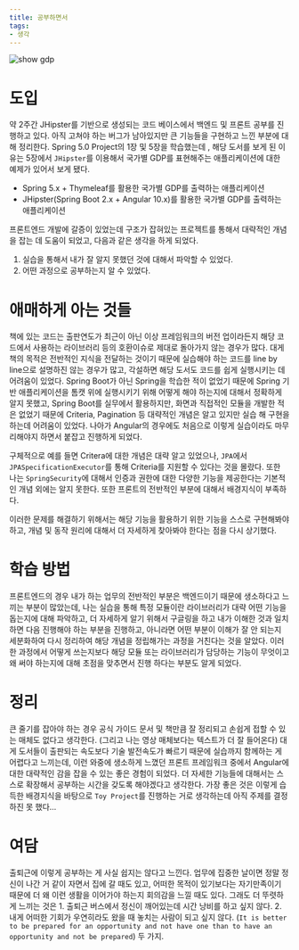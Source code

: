 ```yaml
---
title: 공부하면서
tags:
- 생각
---
```


![show gdp](https://user-images.githubusercontent.com/6668548/96878320-a97b5380-14b5-11eb-84be-787f95312bf1.png)
# 도입

약 2주간 JHipster를 기반으로 생성되는 코드 베이스에서 백엔드 및 프론트 공부를 진행하고 있다. 아직 고쳐야 하는 버그가 남아있지만 큰 기능들을 구현하고 느낀 부분에 대해 정리한다. Spring 5.0 Project의 1장 및 5장을 학습했는데 , 해당 도서를 보게 된 이유는 5장에서 `JHipster`를 이용해서 국가별 GDP를 표현해주는 애플리케이션에 대한 예제가 있어서 보게 됐다.

* Spring 5.x + Thymeleaf를 활용한 국가별 GDP를 출력하는 애플리케이션
* JHipster(Spring Boot 2.x + Angular 10.x)를 활용한 국가별 GDP를 출력하는 애플리케이션

프론트엔드 개발에 갈증이 있었는데 구조가 잡혀있는 프로젝트를 통해서 대략적인 개념을 잡는 데 도움이 되었고, 다음과 같은 생각을 하게 되었다.

1. 실습을 통해서 내가 잘 알지 못했던 것에 대해서 파악할 수 있었다.
2. 어떤 과정으로 공부하는지 알 수 있었다.

# 애매하게 아는 것들
책에 있는 코드는 출판연도가 최근이 아닌 이상 프레임워크의 버전 업이라든지 해당 코드에서 사용하는 라이브러리 등의 호환이슈로 제대로 돌아가지 않는 경우가 많다. 대게 책의 목적은 전반적인 지식을 전달하는 것이기 때문에 실습해야 하는 코드를 line by line으로 설명하진 않는 경우가 많고, 각설하면 해당 도서도 코드를 쉽게 실행시키는 데 어려움이 있었다. Spring Boot가 아닌 Spring을 학습한 적이 없었기 때문에 Spring 기반 애플리케이션을 톰캣 위에 실행시키기 위해 어떻게 해야 하는지에 대해서 정확하게 알지 못했고, Spring Boot를 실무에서 활용하지만, 화면과 직접적인 모듈을 개발한 적은 없었기 때문에 Criteria, Pagination 등 대략적인 개념은 알고 있지만 실습 해 구현을 하는데 어려움이 있었다. 나아가 Angular의 경우에도 처음으로 이렇게 실습이라도 마무리해야지 하면서 붙잡고 진행하게 되었다. 

구체적으로 예를 들면 Critera에 대한 개념은 대략 알고 있었으나, `JPA`에서 `JPASpecificationExecutor`를 통해 Criteria를 지원할 수 있다는 것을 몰랐다. 또한 나는 `SpringSecurity`에 대해서 인증과 권한에 대한 다양한 기능을 제공한다는 기본적인 개념 외에는 알지 못한다. 또한 프론트의 전반적인 부분에 대해서 배경지식이 부족하다.

이러한 문제를 해결하기 위해서는 해당 기능을 활용하기 위한 기능을 스스로 구현해봐야 하고, 개념 및 동작 원리에 대해서 더 자세하게 찾아봐야 한다는 점을 다시 상기했다.

# 학습 방법
프론트엔드의 경우 내가 하는 업무의 전반적인 부분은 백엔드이기 때문에 생소하다고 느끼는 부분이 많았는데, 나는 실습을 통해 특정 모듈이란 라이브러리가 대략 어떤 기능을 돕는지에 대해 파악하고, 더 자세하게 알기 위해서 구글링을 하고 내가 이해한 것과 일치하면 다음 진행해야 하는 부분을 진행하고, 아니라면 어떤 부분이 이해가 잘 안 되는지 세분화하여 다시 정리하여 해당 개념을 정립해가는 과정을 거친다는 것을 알았다. 이러한 과정에서 어떻게 쓰는지보다 해당 모듈 또는 라이브러리가 담당하는 기능이 무엇이고 왜 써야 하는지에 대해 초점을 맞추면서 진행 하다는 부분도 알게 되었다. 

# 정리
큰 줄기를 잡아야 하는 경우 공식 가이드 문서 및 책만큼 잘 정리되고 손쉽게 접할 수 있는 매체도 없다고 생각한다. (그리고 나는 영상 매체보다는 텍스트가 더 잘 들어온다) 대게 도서들이 출판되는 속도보다 기술 발전속도가 빠르기 때문에 실습까지 함께하는 게 어렵다고 느끼는데, 이런 와중에 생소하게 느꼈던 프론트 프레임워크 중에서 Angular에 대한 대략적인 감을 잡을 수 있는 좋은 경험이 되었다. 더 자세한 기능들에 대해서는 스스로 확장해서 공부하는 시간을 갖도록 해야겠다고 생각한다. 가장 좋은 것은 이렇게 습득한 배경지식을 바탕으로 `Toy Project`를 진행하는 거로 생각하는데 아직 주제를 결정하진 못 했다...

# 여담
출퇴근에 이렇게 공부하는 게 사실 쉽지는 않다고 느낀다. 업무에 집중한 날이면 정말 정신이 나간 거 같이 자면서 집에 갈 때도 있고, 어떠한 목적이 있기보다는 자기만족이기 때문에 더 왜 이런 생활을 이어가야 하는지 회의감을 느낄 때도 있다. 그래도 더 뚜렷하게 느끼는 것은 1. 출퇴근 버스에서 정신이 깨어있는데 시간 낭비를 하고 싶지 않다. 2. 내게 어떠한 기회가 우연히라도 왔을 때 놓치는 사람이 되고 싶지 않다. (`It is better to be prepared for an opportunity and not have one than to have an opportunity and not be prepared`) 두 가지.
